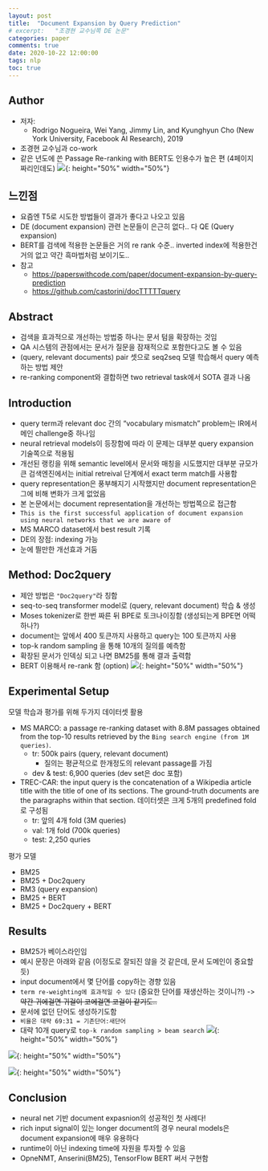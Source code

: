 ```yaml
---
layout: post
title:  "Document Expansion by Query Prediction"
# excerpt:   "조경현 교수님쪽 DE 논문"
categories: paper
comments: true
date: 2020-10-22 12:00:00
tags: nlp
toc: true
---
```


## Author
- 저자:
    - Rodrigo Nogueira, Wei Yang, Jimmy Lin, and Kyunghyun Cho 
    (New York University, Facebook AI Research), 2019
- 조경현 교수님과 co-work
- 같은 년도에 쓴 Passage Re-ranking with BERT도 인용수가 높은 편 (4페이지 짜리인데도)
![](/img/2020-10-22-18-14-11.png){: height="50%" width="50%"} 


## 느낀점
- 요즘엔 T5로 시도한 방법들이 결과가 좋다고 나오고 있음
- DE (document expansion) 관련 논문들이 은근히 없다.. 다 QE (Query expansion)
- BERT를 검색에 적용한 논문들은 거의 re rank 수준.. inverted index에 적용한건 거의 없고 약간 흑마법처럼 보이기도..
- 참고
    - https://paperswithcode.com/paper/document-expansion-by-query-prediction
    - https://github.com/castorini/docTTTTTquery

## Abstract
- 검색을 효과적으로 개선하는 방법중 하나는 문서 텀을 확장하는 것임
- QA 시스템의 관점에서는 문서가 질문을 잠재적으로 포함한다고도 볼 수 있음
- (query, relevant documents) pair 셋으로 seq2seq 모델 학습해서 query 예측하는 방법 제안
- re-ranking component와 결합하면 two retrieval task에서 SOTA 결과 나옴


## Introduction
- query term과 relevant doc 간의 “vocabulary mismatch” problem는 IR에서 메인 challenge중 하나임
- neural retrieval models이 등장함에 따라 이 문제는 대부분 query expansion 기술쪽으로 적용됨
- 개선된 랭킹을 위해 semantic level에서 문서와 매칭을 시도했지만 대부분 규모가 큰 검색엔진에서는 initial retreival 단계에서 exact term match를 사용함
- query representation은 풍부해지기 시작했지만 document representation은 그에 비해 변화가 크게 없었음
- 본 논문에서는 document representation을 개선하는 방법쪽으로 접근함
- ```This is the first successful application of document expansion using neural networks that we are aware of```
- MS MARCO dataset에서 best result 기록
- DE의 장점: indexing 가능
- 눈에 띌만한 개선효과 거둠

## Method: Doc2query
- 제안 방법은 ```"Doc2query"```라 칭함
- seq-to-seq transformer model로 (query, relevant document) 학습 & 생성
- Moses tokenizer로 한번 짜른 뒤 BPE로 토크나이징함 (생성되는게 BPE면 어떡하나?)
- document는 앞에서 400 토큰까지 사용하고 query는 100 토큰까지 사용
- top-k random sampling 을 통해 10개의 질의를 예측함
- 확장된 문서가 인덱싱 되고 나면 BM25를 통해 결과 출력함
- BERT 이용해서 re-rank 함 (option)
![](/img/2020-10-22-18-10-11.png){: height="50%" width="50%"} 

## Experimental Setup
모델 학습과 평가를 위해 두가지 데이터셋 활용
- MS MARCO: a passage re-ranking dataset with 8.8M passages obtained from the top-10 results retrieved by the ```Bing search engine (from 1M queries)```.
    - tr: 500k pairs (query, relevant document)
        - 질의는 평균적으로 한개정도의 relevant passage를 가짐
    - dev & test: 6,900 queries (dev set은 doc 포함)
- TREC-CAR: the input query is the concatenation of a Wikipedia article title with the title of one of its sections. The ground-truth documents are the paragraphs within that section. 데이터셋은 크게 5개의 predefined fold로 구성됨
    - tr: 앞의 4개 fold (3M queries)
    - val: 1개 fold (700k queries)
    - test: 2,250 quries

평가 모델
- BM25
- BM25 + Doc2query
- RM3 (query expansion)
- BM25 + BERT
- BM25 + Doc2query + BERT

## Results
- BM25가 베이스라인임
- 예시 문장은 아래와 같음 (이정도로 잘되진 않을 것 같은데, 문서 도메인이 중요할 듯)
- input document에서 몇 단어를 copy하는 경향 있음
- ```term re-weighting에 효과적일 수 있다``` (중요한 단어를 재생산하는 것이니?!) -> ~~약간 귀에걸면 귀걸이 코에걸면 코걸이 같기도..~~
- 문서에 없던 단어도 생성하기도함
- ```비율은 대략 69:31 = 기존단어:새단어```
- 대략 10개 query로 ```top-k random sampling > beam search```
![](/img/2020-10-22-18-20-52.png){: height="50%" width="50%"} 

![](/img/2020-10-22-18-21-58.png){: height="50%" width="50%"} 

![](/img/2020-10-22-18-24-53.png){: height="50%" width="50%"} 

## Conclusion
- neural net 기반 document expasnion의 성공적인 첫 사례다!
- rich input signal이 있는 longer document의 경우 neural models은 document expansion에 매우 유용하다
- runtime이 아닌 indexing time에 자원을 투자할 수 있음
- OpneNMT, Anserini(BM25), TensorFlow BERT 써서 구현함
